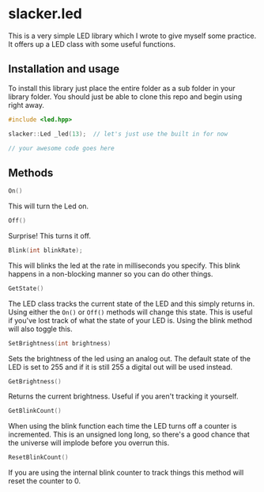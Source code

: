 # slacker.led

This is a very simple LED library which I wrote to give myself some practice.  It offers up a LED class with some useful functions.

## Installation and usage

To install this library just place the entire folder as a sub folder in your library folder.  You should just be able to clone this repo and begin using right away.

```cpp
#include <led.hpp>

slacker::Led _led(13);  // let's just use the built in for now

// your awesome code goes here
```

## Methods

```cpp
On()
```

This will turn the Led on.

```cpp
Off()
```

Surprise!  This turns it off.

```cpp
Blink(int blinkRate);
```

This will blinks the led at the rate in milliseconds you specify.  This blink happens in a non-blocking manner so you can do other things.

```cpp
GetState()
```

The LED class tracks the current state of the LED and this simply returns in.  Using either the `On()` or `Off()` methods will change this state.  This is useful if you've lost track of what the state of your LED is.  Using the blink method will also toggle this.

```cpp
SetBrightness(int brightness)
```

Sets the brightness of the led using an analog out.  The default state of the LED is set to 255 and if it is still 255 a digital out will be used instead.

```cpp
GetBrightness()
```

Returns the current brightness.  Useful if you aren't tracking it yourself.

```cpp
GetBlinkCount()
```

When using the blink function each time the LED turns off a counter is incremented.  This is an unsigned long long, so there's a good chance that the universe will implode before you overrun this.

```cpp
ResetBlinkCount()
```

If you are using the internal blink counter to track things this method will reset the counter to 0.